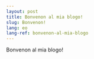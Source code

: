 ```yaml
---
layout: post
title: Bonvenon al mia blogo!
slug: Bonvenon!
lang: eo
lang-ref: bonvenon-al-mia-blogo
---
```


Bonvenon al mia blogo!
